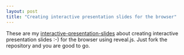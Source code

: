 ```yaml
---
layout: post
title: "Creating interactive presentation slides for the browser"
---
```

These are my [interactive-presentation-slides](/interactive-presentation-slides) about creating interactive presentation slides :-) for the browser using reveal.js. Just fork the repository and you are good to go.
